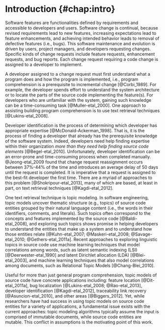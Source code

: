# Introduction {#chap:intro}

Software features are functionalities defined by requirements and accessible to
developers and users.  Software change is continual, because revised
requirements lead to new features, increasing expectations lead to feature
enhancements, and achieving intended behavior leads to removal of defective
features (i.e., bugs).  This software maintenance and evolution is driven by
users, project managers, and developers requesting changes.  Specific kinds of
change requests include feature requests, enhancement requests, and bug
reports.  Each change request requiring a code change is assigned to a
developer to implement.

A developer assigned to a change request must first understand what a program
does and how the program is implemented, i.e., program comprehension is a
prerequisite to incremental change [@Corbi_1989].  For example, the developer
spends effort to understand the system architecture or to locate the parts of
the source code implementing the feature(s).  For developers who are unfamiliar
with the system, gaining such knowledge can be a time-consuming task
[@Muller-etal_2000].  One approach to assisting building program comprehension
is to use text retrieval techniques [@Lukins-etal_2008].

Developer identification is the process of determining which developer has
appropriate expertise [@McDonald-Ackerman_1998].  That is, it is the process of
finding a developer that already has the prerequisite knowledge of the software
system.  Indeed, developers need help finding expertise within their
organization *more than they need help finding source code elements*
[@Begel-etal_2010].  Unfortunately, developer identification can be an
error-prone and time-consuming process when completed manually.
@Jeong-etal_2009 found that change request reassignment occurs between 37%-44%
of the time and introduces an average delay of 50 days until the request is
completed.  It is imperative that a request is assigned to the best-fit
developer the first time.  There are a myriad of approaches to this problem
[@Shokripour-etal_2013], many of which are based, at least in part, on text
retrieval techniques [@Kagdi-etal_2012].

One text retrieval technique is topic modeling.  In software engineering,
topic models uncover thematic structure (e.g., topics) of source code entities
grouped by their natural language content (i.e., the words in their
identifiers, comments, and literals).  Such topics often correspond to the
concepts and features implemented by the source code [@Baldi-etal_2008], and
exploring such topics shows promise in helping developers to understand the
entities that make up a system and to understand how those entities relate
[@Kuhn-etal_2007; @Maskeri-etal_2008; @Savage-etal_2010; @Gethers-etal_2011a].
Recent approaches to exploring linguistic topics in source code use machine
learning techniques that model correlations among words, such as latent
semantic indexing (LSI) [@Deerwester-etal_1990] and latent Dirichlet allocation
(LDA) [@Blei-etal_2003], and machine learning techniques that also model
correlations among documents, such as Relational Topic Models
[@Chang-Blei_2010].

Useful for more than just general program comprehension, topic models of source
code have concrete applications including: feature location [@Dit-etal_2011a],
bug localization [@Lukins-etal_2008; @Rao-etal_2013], developer identification
[@Kagdi-etal_2012], traceability link recovery [@Asuncion-etal_2010], and other
areas [@Biggers_2012].  Yet, while researchers have had success in using topic
models on source code entities for a variety of applications, a fundamental
issue exists with the current approaches:  topic modeling algorithms typically
assume the input is comprised of immutable documents, while source code entities
are mutable.  This conflict in assumptions is the motivating point of this work.

<!--
Topic models of source code can help such developers to understand the
system by revealing a latent structure that is not obvious from the package
hierarchy or system documentation [@Savage-etal_2010].
-->

<!--
Software developers are often confronted with maintenance tasks that involve
navigation of repositories that preserve large amounts of project history.
Navigating these software repositories can be a time-consuming task, because
their organization can be difficult to understand, especially when the
organization evolves over time.  Fortunately, topic models such as latent
Dirichlet allocation (LDA) [@Blei-etal_2003] can help developers to navigate
and understand software repositories by discovering topics (word distributions)
that reveal the thematic structure of the data [@Linstead-etal_2007;
@Thomas-etal_2011; @Hindle-etal_2014].
-->
